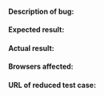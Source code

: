 #### Description of bug:

#### Expected result:

#### Actual result:

#### Browsers affected:

#### URL of reduced test case:

